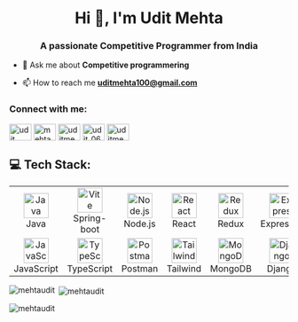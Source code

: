 <h1 align="center">Hi 👋, I'm Udit Mehta</h1>
<h3 align="center">A passionate Competitive Programmer from India</h3>

- 💬 Ask me about **Competitive programmering**

- 📫 How to reach me **uditmehta100@gmail.com**

<h3 align="left">Connect with me:</h3>
<p align="left">
<a href="https://linkedin.com/in/udit mehta" target="blank"><img align="center" src="https://raw.githubusercontent.com/rahuldkjain/github-profile-readme-generator/master/src/images/icons/Social/linked-in-alt.svg" alt="udit mehta" height="30" width="40" /></a>
<a href="https://www.codechef.com/users/mehta_udit" target="blank"><img align="center" src="https://cdn.jsdelivr.net/npm/simple-icons@3.1.0/icons/codechef.svg" alt="mehta_udit" height="30" width="40" /></a>
<a href="https://codeforces.com/profile/uditmehta" target="blank"><img align="center" src="https://raw.githubusercontent.com/rahuldkjain/github-profile-readme-generator/master/src/images/icons/Social/codeforces.svg" alt="uditmehta" height="30" width="40" /></a>
<a href="https://www.leetcode.com/udit_06062005" target="blank"><img align="center" src="https://raw.githubusercontent.com/rahuldkjain/github-profile-readme-generator/master/src/images/icons/Social/leet-code.svg" alt="udit_06062005" height="30" width="40" /></a>
<a href="https://auth.geeksforgeeks.org/user/uditmehb6xm" target="blank"><img align="center" src="https://raw.githubusercontent.com/rahuldkjain/github-profile-readme-generator/master/src/images/icons/Social/geeks-for-geeks.svg" alt="uditmehb6xm" height="30" width="40" /></a>
</p>

## 💻 Tech Stack:
<table align="center">
  <tr>
    <td align="center" width="90">
      <img src="https://techstack-generator.vercel.app/java-icon.svg" width="45" height="45" alt="Java" title="Java" />
      <br>Java
    </td>
     <td align="center" width="90">
      <img src="https://skillicons.dev/icons?i=spring" width="45" height="45" alt="Vite" title="Vite" />
      <br>Spring-boot
    </td>
    <td align="center" width="90">
      <img src="https://skillicons.dev/icons?i=nodejs" width="45" height="45" alt="Node.js" title="Node.js" />
      <br>Node.js
    </td>
    <td align="center" width="90">
      <img src="https://techstack-generator.vercel.app/react-icon.svg" width="45" height="45" alt="React" title="React" />
      <br>React
    </td>
    <td align="center" width="90">
      <img src="https://techstack-generator.vercel.app/redux-icon.svg" width="45" height="45" alt="Redux" title="Redux" />
      <br>Redux
    </td>
    <td align="center" width="90">
      <img src="https://skillicons.dev/icons?i=express" width="45" height="45" alt="Express.js" title="Express.js" />
      <br>Express.js
    </td>
     <td align="center" width="90">
      <img src="https://techstack-generator.vercel.app/python-icon.svg" width="45" height="45" alt="Python" title="Python" />
      <br>Python
    </td>
    <td align="center" width="90">
      <img src="https://techstack-generator.vercel.app/cpp-icon.svg" width="45" height="45" alt="C++" title="C++" />
      <br>C++
    </td>
  </tr>
  <tr>
    <td align="center" width="90">
      <img src="https://techstack-generator.vercel.app/js-icon.svg" width="45" height="45" alt="JavaScript" title="JavaScript" />
      <br>JavaScript
    </td>
    <td align="center" width="90">
      <img src="https://techstack-generator.vercel.app/ts-icon.svg" width="45" height="45" alt="TypeScript" title="TypeScript" />
      <br>TypeScript
    </td>
      <td align="center" width="90">
      <img src="https://skillicons.dev/icons?i=postman" width="45" height="45" alt="Postman" title="Postman" />
      <br>Postman
    </td>
     <td align="center" width="90">
      <img src="https://skillicons.dev/icons?i=tailwind" width="45" height="45" alt="Tailwind CSS" title="Tailwind" />
      <br>Tailwind
    </td>
    <td align="center" width="90">
      <img src="https://skillicons.dev/icons?i=mongodb" width="45" height="45" alt="MongoDB" title="MongoDB" />
      <br>MongoDB
    </td>
    <td align="center" width="90">
      <img src="https://techstack-generator.vercel.app/django-icon.svg" width="45" height="45" alt="Django" title="Django" />
      <br>Django
    </td>
    <td align="center" width="90">
      <img src="https://techstack-generator.vercel.app/mysql-icon.svg" width="45" height="45" alt="MySQL" title="MySQL" />
      <br>MySQL
    </td>
  </tr>
  <tr>
  
</table>


<p><img align="left" src="https://github-readme-stats.vercel.app/api/top-langs?username=mehtaudit&show_icons=true&locale=en&layout=compact" alt="mehtaudit" /></p>

<p>&nbsp;<img align="center" src="https://github-readme-stats.vercel.app/api?username=mehtaudit&show_icons=true&locale=en" alt="mehtaudit" /></p>

<p><img align="center" src="https://github-readme-streak-stats.herokuapp.com/?user=mehtaudit&" alt="mehtaudit" /></p>
